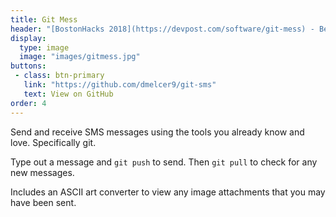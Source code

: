 ```yaml
---
title: Git Mess
header: "[BostonHacks 2018](https://devpost.com/software/git-mess) - Best Use of Twilio API"
display:
  type: image
  image: "images/gitmess.jpg"
buttons:
 - class: btn-primary
   link: "https://github.com/dmelcer9/git-sms"
   text: View on GitHub
order: 4
---
```


Send and receive SMS messages using the tools you already know and love. Specifically git.

Type out a message and `git push` to send. Then `git pull` to check for any new messages.

Includes an ASCII art converter to view any image attachments that you may have been sent.